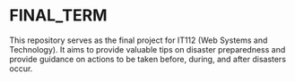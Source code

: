 # FINAL_TERM
This repository serves as the final project for IT112 (Web Systems and Technology). It aims to provide valuable tips on disaster preparedness and provide guidance on actions to be taken before, during, and after disasters occur.
